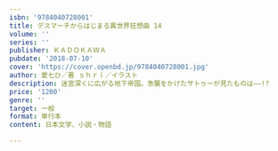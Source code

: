 ```yaml
---
isbn: '9784040728001'
title: デスマーチからはじまる異世界狂想曲 14
volume: ''
series: ''
publisher: ＫＡＤＯＫＡＷＡ
pubdate: '2018-07-10'
cover: 'https://cover.openbd.jp/9784040728001.jpg'
author: 愛七ひ／著 ｓｈｒｉ／イラスト
description: 迷宮深くに広がる地下帝国。急襲をかけたサトゥーが見たものは――!?
price: '1200'
genre: ''
target: 一般
format: 単行本
content: 日本文学、小説・物語

---
```

